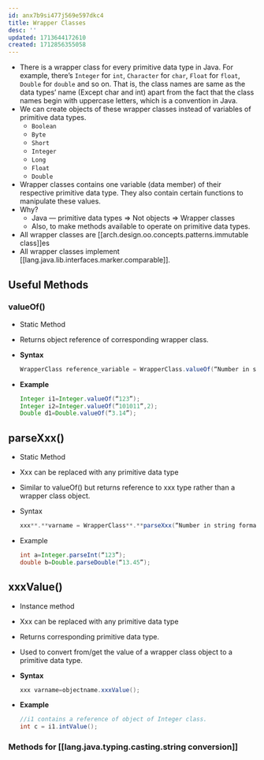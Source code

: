 ```yaml
---
id: anx7b9si477j569e597dkc4
title: Wrapper Classes
desc: ''
updated: 1713644172610
created: 1712856355058
---
```


- There is a wrapper class for every primitive data type in Java. For example, there’s `Integer` for `int`, `Character` for `char`, `Float` for `float`, `Double` for `double` and so on. That is, the class names are same as the data types’ name (Except char and int) apart from the fact that the class names begin with uppercase letters, which is a convention in Java.
- We can create objects of these wrapper classes instead of variables of primitive data types.
    - `Boolean`
    - `Byte`
    - `Short`
    - `Integer`
    - `Long`
    - `Float`
    - `Double`
- Wrapper classes contains one variable (data member) of their respective primitive data type. They also contain certain functions to manipulate these values.
- Why?
  - Java — primitive data types ⇒ Not objects ⇒ Wrapper classes
  - Also, to make methods available to operate on primitive data types.
- All wrapper classes are [[arch.design.oo.concepts.patterns.immutable class]]es
- All wrapper classes implement [[lang.java.lib.interfaces.marker.comparable]].

## Useful Methods

### valueOf()

- Static Method
- Returns object reference of corresponding wrapper class.
- **Syntax**

    ```java
    WrapperClass reference_variable = WrapperClass.valueOf(“Number in string format”, base-decimal by default);
    ```

- **Example**

    ```java
    Integer i1=Integer.valueOf(“123”);
    Integer i2=Integer.valueOf(“101011”,2);
    Double d1=Double.valueOf(“3.14”);
    ```

## parseXxx()

- Static Method
- Xxx can be replaced with any primitive data type
- Similar to valueOf() but returns reference to xxx type rather than a wrapper class object.
- Syntax

    ```java
    xxx**.**varname = WrapperClass**.**parseXxx(“Number in string format”);
    ```

- Example

    ```java
    int a=Integer.parseInt(“123”);
    double b=Double.parseDouble(“13.45”);
    ```

## xxxValue()

- Instance method
- Xxx can be replaced with any primitive data type
- Returns corresponding primitive data type.
- Used to convert from/get the value of a wrapper class object to a primitive data type.
- **Syntax**

    ```java
    xxx varname=objectname.xxxValue();
    ```

- **Example**

    ```java
    //i1 contains a reference of object of Integer class.
    int c = i1.intValue();
    ```


### Methods for [[lang.java.typing.casting.string conversion]]